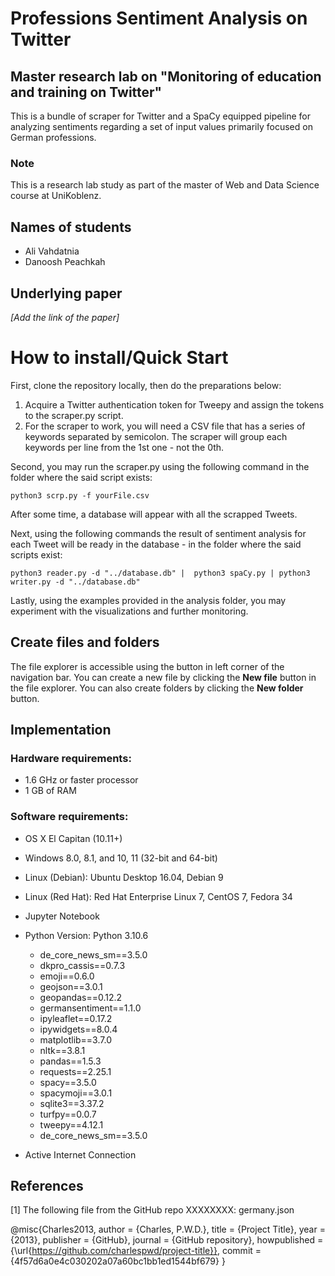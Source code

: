 # Professions Sentiment Analysis on Twitter
 ## Master research lab on "Monitoring of education and training on Twitter"
 
This is a bundle of scraper for Twitter and a SpaCy equipped pipeline for analyzing sentiments regarding a set of input values primarily focused on German professions.

###  Note 
This is a research lab study as part of the master of Web and Data Science course at UniKoblenz.
## Names of students
- Ali Vahdatnia
- Danoosh Peachkah
## Underlying paper
*[Add the link of the paper]*

# How to install/Quick Start

First, clone the repository locally, then do the preparations below:
1. Acquire a Twitter authentication token for Tweepy and assign the tokens to the scraper.py script.
2. For the scraper to work, you will need a CSV file that has a series of keywords separated by semicolon. The scraper will group each keywords per line from the 1st one - not the 0th. 

Second, you may run the scraper.py using the following command in the folder where the said script exists:
```
python3 scrp.py -f yourFile.csv
```
After some time, a database will appear with all the scrapped Tweets.

Next, using the following commands the result of sentiment analysis for each Tweet will be ready in the database - in the folder where the said scripts exist:
```
python3 reader.py -d "../database.db" |  python3 spaCy.py | python3 writer.py -d "../database.db"
```
Lastly, using the examples provided in the analysis folder, you may experiment with the visualizations and further monitoring.

## Create files and folders

The file explorer is accessible using the button in left corner of the navigation bar. You can create a new file by clicking the **New file** button in the file explorer. You can also create folders by clicking the **New folder** button.


## Implementation
### Hardware requirements:
-   1.6 GHz or faster processor
-   1 GB of RAM
### Software requirements:
-   OS X El Capitan (10.11+)
-   Windows 8.0, 8.1, and 10, 11 (32-bit and 64-bit)
-   Linux (Debian): Ubuntu Desktop 16.04, Debian 9
-   Linux (Red Hat): Red Hat Enterprise Linux 7, CentOS 7, Fedora 34
-	Jupyter Notebook
-	Python Version: Python 3.10.6       
	- de_core_news_sm==3.5.0
	- dkpro_cassis==0.7.3
	- emoji==0.6.0
	- geojson==3.0.1
	- geopandas==0.12.2
	- germansentiment==1.1.0
	- ipyleaflet==0.17.2
	- ipywidgets==8.0.4
	- matplotlib==3.7.0
	- nltk==3.8.1
	- pandas==1.5.3
	- requests==2.25.1
	- spacy==3.5.0
	- spacymoji==3.0.1
	- sqlite3==3.37.2
	- turfpy==0.0.7
	- tweepy==4.12.1
	- de_core_news_sm==3.5.0

-	Active Internet Connection

## References
<a id="1">[1]</a> 
The following file from the GitHub repo XXXXXXXX: germany.json

@misc{Charles2013,
  author = {Charles, P.W.D.},
  title = {Project Title},
  year = {2013},
  publisher = {GitHub},
  journal = {GitHub repository},
  howpublished = {\url{https://github.com/charlespwd/project-title}},
  commit = {4f57d6a0e4c030202a07a60bc1bb1ed1544bf679}
}
